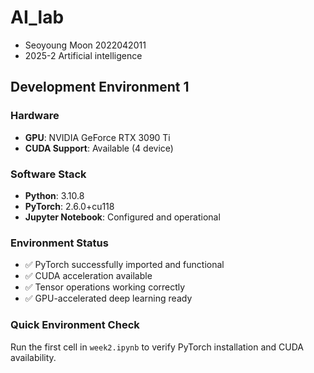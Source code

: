 # AI_lab
- Seoyoung Moon 2022042011
- 2025-2 Artificial intelligence

## Development Environment 1

### Hardware
- **GPU**: NVIDIA GeForce RTX 3090 Ti
- **CUDA Support**: Available (4 device)

### Software Stack
- **Python**: 3.10.8 
- **PyTorch**: 2.6.0+cu118
- **Jupyter Notebook**: Configured and operational

### Environment Status
- ✅ PyTorch successfully imported and functional
- ✅ CUDA acceleration available
- ✅ Tensor operations working correctly
- ✅ GPU-accelerated deep learning ready

### Quick Environment Check
Run the first cell in `week2.ipynb` to verify PyTorch installation and CUDA availability.
